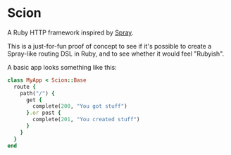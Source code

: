 # Scion

A Ruby HTTP framework inspired by [Spray][spray].

This is a just-for-fun proof of concept to see if it's possible to create a Spray-like routing DSL in Ruby, and to see whether it would feel "Rubyish".

A basic app looks something like this:

```ruby
class MyApp < Scion::Base
  route {
    path("/") {
      get {
        complete(200, "You got stuff")
      }.or post {
        complete(201, "You created stuff")
      }
    }
  }
end
```


[spray]: http://spray.io/ "spray"